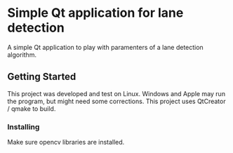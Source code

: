 # Simple Qt application for lane detection

A simple Qt application to play with paramenters of a lane detection algorithm.

## Getting Started

This project was developed and test on Linux. Windows and Apple may run the program, but might need some corrections.
This project uses QtCreator / qmake to build.

### Installing

Make sure opencv libraries are installed.
